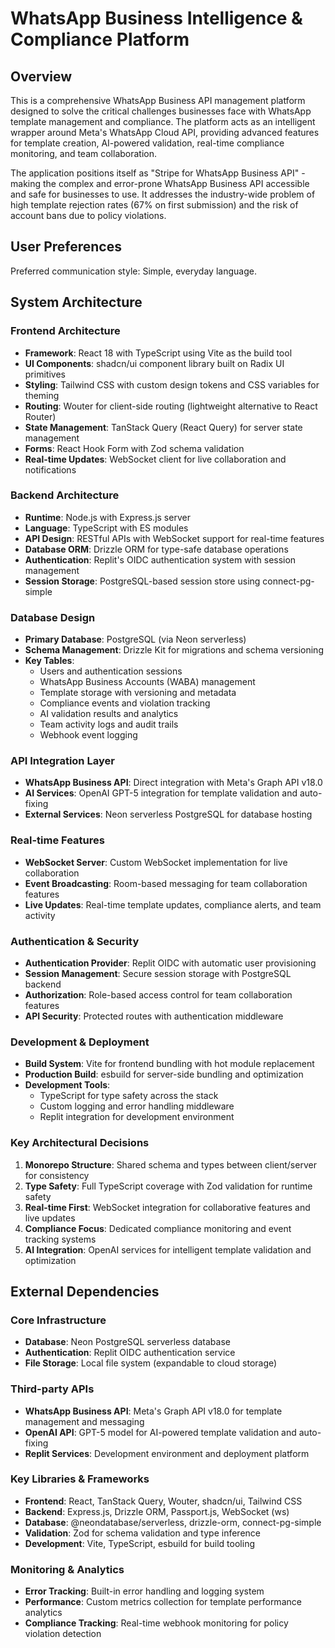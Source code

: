 # WhatsApp Business Intelligence & Compliance Platform

## Overview

This is a comprehensive WhatsApp Business API management platform designed to solve the critical challenges businesses face with WhatsApp template management and compliance. The platform acts as an intelligent wrapper around Meta's WhatsApp Cloud API, providing advanced features for template creation, AI-powered validation, real-time compliance monitoring, and team collaboration.

The application positions itself as "Stripe for WhatsApp Business API" - making the complex and error-prone WhatsApp Business API accessible and safe for businesses to use. It addresses the industry-wide problem of high template rejection rates (67% on first submission) and the risk of account bans due to policy violations.

## User Preferences

Preferred communication style: Simple, everyday language.

## System Architecture

### Frontend Architecture
- **Framework**: React 18 with TypeScript using Vite as the build tool
- **UI Components**: shadcn/ui component library built on Radix UI primitives
- **Styling**: Tailwind CSS with custom design tokens and CSS variables for theming
- **Routing**: Wouter for client-side routing (lightweight alternative to React Router)
- **State Management**: TanStack Query (React Query) for server state management
- **Forms**: React Hook Form with Zod schema validation
- **Real-time Updates**: WebSocket client for live collaboration and notifications

### Backend Architecture
- **Runtime**: Node.js with Express.js server
- **Language**: TypeScript with ES modules
- **API Design**: RESTful APIs with WebSocket support for real-time features
- **Database ORM**: Drizzle ORM for type-safe database operations
- **Authentication**: Replit's OIDC authentication system with session management
- **Session Storage**: PostgreSQL-based session store using connect-pg-simple

### Database Design
- **Primary Database**: PostgreSQL (via Neon serverless)
- **Schema Management**: Drizzle Kit for migrations and schema versioning
- **Key Tables**:
  - Users and authentication sessions
  - WhatsApp Business Accounts (WABA) management
  - Template storage with versioning and metadata
  - Compliance events and violation tracking
  - AI validation results and analytics
  - Team activity logs and audit trails
  - Webhook event logging

### API Integration Layer
- **WhatsApp Business API**: Direct integration with Meta's Graph API v18.0
- **AI Services**: OpenAI GPT-5 integration for template validation and auto-fixing
- **External Services**: Neon serverless PostgreSQL for database hosting

### Real-time Features
- **WebSocket Server**: Custom WebSocket implementation for live collaboration
- **Event Broadcasting**: Room-based messaging for team collaboration features
- **Live Updates**: Real-time template updates, compliance alerts, and team activity

### Authentication & Security
- **Authentication Provider**: Replit OIDC with automatic user provisioning
- **Session Management**: Secure session storage with PostgreSQL backend
- **Authorization**: Role-based access control for team collaboration features
- **API Security**: Protected routes with authentication middleware

### Development & Deployment
- **Build System**: Vite for frontend bundling with hot module replacement
- **Production Build**: esbuild for server-side bundling and optimization
- **Development Tools**: 
  - TypeScript for type safety across the stack
  - Custom logging and error handling middleware
  - Replit integration for development environment

### Key Architectural Decisions
1. **Monorepo Structure**: Shared schema and types between client/server for consistency
2. **Type Safety**: Full TypeScript coverage with Zod validation for runtime safety
3. **Real-time First**: WebSocket integration for collaborative features and live updates
4. **Compliance Focus**: Dedicated compliance monitoring and event tracking systems
5. **AI Integration**: OpenAI services for intelligent template validation and optimization

## External Dependencies

### Core Infrastructure
- **Database**: Neon PostgreSQL serverless database
- **Authentication**: Replit OIDC authentication service
- **File Storage**: Local file system (expandable to cloud storage)

### Third-party APIs
- **WhatsApp Business API**: Meta's Graph API v18.0 for template management and messaging
- **OpenAI API**: GPT-5 model for AI-powered template validation and auto-fixing
- **Replit Services**: Development environment and deployment platform

### Key Libraries & Frameworks
- **Frontend**: React, TanStack Query, Wouter, shadcn/ui, Tailwind CSS
- **Backend**: Express.js, Drizzle ORM, Passport.js, WebSocket (ws)
- **Database**: @neondatabase/serverless, drizzle-orm, connect-pg-simple
- **Validation**: Zod for schema validation and type inference
- **Development**: Vite, TypeScript, esbuild for build tooling

### Monitoring & Analytics
- **Error Tracking**: Built-in error handling and logging system
- **Performance**: Custom metrics collection for template performance analytics
- **Compliance Tracking**: Real-time webhook monitoring for policy violation detection